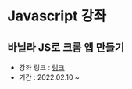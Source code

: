 # Javascript 강좌

## 바닐라 JS로 크롬 앱 만들기
+ 강좌 링크 : [링크](https://nomadcoders.co/javascript-for-beginners)
+ 기간 : 2022.02.10 ~

